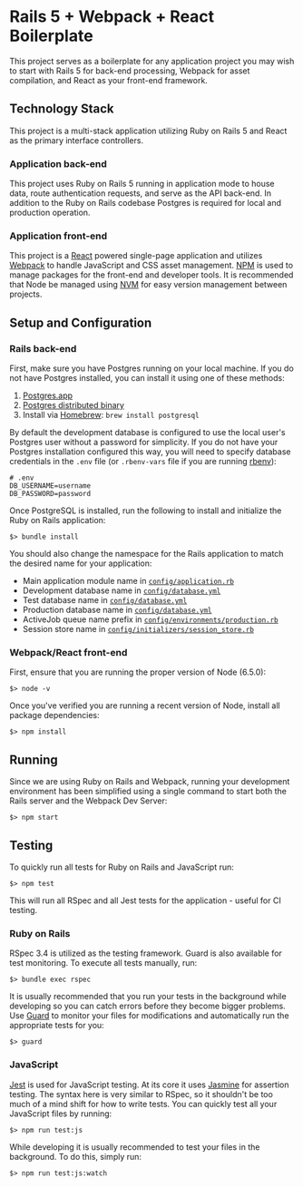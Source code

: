 # Rails 5 + Webpack + React Boilerplate

This project serves as a boilerplate for any application project you may wish to start with Rails 5 for back-end processing, Webpack for asset compilation, and React as your front-end framework.

## Technology Stack

This project is a multi-stack application utilizing Ruby on Rails 5 and React as the primary interface controllers.

### Application back-end

This project uses Ruby on Rails 5 running in application mode to house data, route authentication requests, and serve as the API back-end. In addition to the Ruby on Rails codebase Postgres is required for local and production operation.

### Application front-end

This project is a [React](https://facebook.github.io/react/) powered single-page application and utilizes [Webpack](https://webpack.github.io/) to handle JavaScript and CSS asset management. [NPM](https://www.npmjs.com/) is used to manage packages for the front-end and developer tools. It is recommended that Node be managed using [NVM](https://github.com/creationix/nvm) for easy version management between projects.

## Setup and Configuration

### Rails back-end

First, make sure you have Postgres running on your local machine. If you do not have Postgres installed, you can install it using one of these methods:

1. [Postgres.app](http://postgresapp.com/)
1. [Postgres distributed binary](https://www.postgresql.org/download/)
1. Install via [Homebrew](http://brew.sh/): `brew install postgresql`

By default the development database is configured to use the local user's Postgres user without a password for simplicity. If you do not have your Postgres installation configured this way, you will need to specify database credentials in the `.env` file (or `.rbenv-vars` file if you are running [rbenv](https://github.com/rbenv/rbenv)):

```
# .env
DB_USERNAME=username
DB_PASSWORD=password
```

Once PostgreSQL is installed, run the following to install and initialize the Ruby on Rails application:

```shell
$> bundle install
```

You should also change the namespace for the Rails application to match the desired name for your application:

* Main application module name in [`config/application.rb`](https://github.com/digital-telepathy/rails5-webpack-react-boilerplate/blob/master/config/application.rb#L9)
* Development database name in [`config/database.yml`](https://github.com/digital-telepathy/rails5-webpack-react-boilerplate/blob/master/config/database.yml#L15)
* Test database name in [`config/database.yml`](https://github.com/digital-telepathy/rails5-webpack-react-boilerplate/blob/master/config/database.yml#L24)
* Production database name in [`config/database.yml`](https://github.com/digital-telepathy/rails5-webpack-react-boilerplate/blob/master/config/database.yml#L28)
* ActiveJob queue name prefix in [`config/environments/production.rb`](https://github.com/digital-telepathy/rails5-webpack-react-boilerplate/blob/master/config/environments/production.rb#L57)
* Session store name in [`config/initializers/session_store.rb`](https://github.com/digital-telepathy/rails5-webpack-react-boilerplate/blob/master/config/initializers/session_store.rb#L3)

### Webpack/React front-end

First, ensure that you are running the proper version of Node (6.5.0):

```shell
$> node -v
```

Once you've verified you are running a recent version of Node, install all package dependencies:

```shell
$> npm install
```

## Running

Since we are using Ruby on Rails and Webpack, running your development environment has been simplified using a single command to start both the Rails server and the Webpack Dev Server:

```shell
$> npm start
```

## Testing

To quickly run all tests for Ruby on Rails and JavaScript run:

```shell
$> npm test
```

This will run all RSpec and all Jest tests for the application - useful for CI testing.

### Ruby on Rails

RSpec 3.4 is utilized as the testing framework. Guard is also available for test monitoring. To execute all tests manually, run:

```shell
$> bundle exec rspec
```

It is usually recommended that you run your tests in the background while developing so you can catch errors before they become bigger problems. Use [Guard](https://github.com/guard/guard) to monitor your files for modifications and automatically run the appropriate tests for you:

```shell
$> guard
```

### JavaScript

[Jest](https://facebook.github.io/jest/) is used for JavaScript testing. At its core it uses [Jasmine](http://jasmine.github.io/) for assertion testing. The syntax here is very similar to RSpec, so it shouldn't be too much of a mind shift for how to write tests. You can quickly test all your JavaScript files by running:

```shell
$> npm run test:js
```

While developing it is usually recommended to test your files in the background. To do this, simply run:

```shell
$> npm run test:js:watch
```
